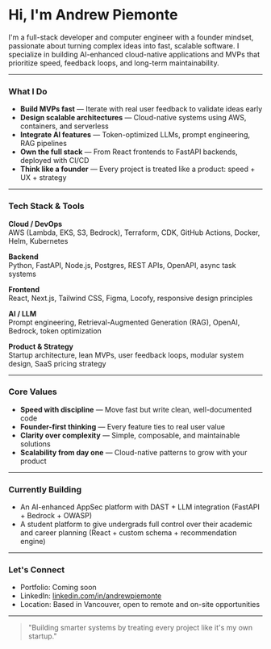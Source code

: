 # Hi, I'm Andrew Piemonte

I'm a full-stack developer and computer engineer with a founder mindset, passionate about turning complex ideas into fast, scalable software. I specialize in building AI-enhanced cloud-native applications and MVPs that prioritize speed, feedback loops, and long-term maintainability.

---

### What I Do

- **Build MVPs fast** — Iterate with real user feedback to validate ideas early
- **Design scalable architectures** — Cloud-native systems using AWS, containers, and serverless
- **Integrate AI features** — Token-optimized LLMs, prompt engineering, RAG pipelines
- **Own the full stack** — From React frontends to FastAPI backends, deployed with CI/CD
- **Think like a founder** — Every project is treated like a product: speed + UX + strategy

---

### Tech Stack & Tools

**Cloud / DevOps**  
AWS (Lambda, EKS, S3, Bedrock), Terraform, CDK, GitHub Actions, Docker, Helm, Kubernetes

**Backend**  
Python, FastAPI, Node.js, Postgres, REST APIs, OpenAPI, async task systems

**Frontend**  
React, Next.js, Tailwind CSS, Figma, Locofy, responsive design principles

**AI / LLM**  
Prompt engineering, Retrieval-Augmented Generation (RAG), OpenAI, Bedrock, token optimization

**Product & Strategy**  
Startup architecture, lean MVPs, user feedback loops, modular system design, SaaS pricing strategy

---

### Core Values

- **Speed with discipline** — Move fast but write clean, well-documented code
- **Founder-first thinking** — Every feature ties to real user value
- **Clarity over complexity** — Simple, composable, and maintainable solutions
- **Scalability from day one** — Cloud-native patterns to grow with your product

---

### Currently Building

- An AI-enhanced AppSec platform with DAST + LLM integration (FastAPI + Bedrock + OWASP)
- A student platform to give undergrads full control over their academic and career planning (React + custom schema + recommendation engine)

---

### Let's Connect

- Portfolio: Coming soon
- LinkedIn: [linkedin.com/in/andrewpiemonte](https://www.linkedin.com/in/andrew-piemonte-45a895315/)
- Location: Based in Vancouver, open to remote and on-site opportunities

---


> "Building smarter systems by treating every project like it's my own startup."
